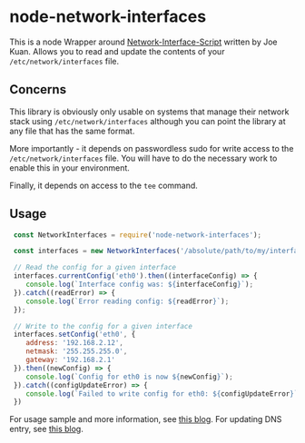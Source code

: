 # node-network-interfaces
This is a node Wrapper around [Network-Interface-Script](https://github.com/JoeKuan/Network-Interfaces-Script) written by Joe Kuan.
Allows you to read and update the contents of your ```/etc/network/interfaces``` file.

## Concerns
This library is obviously only usable on systems that manage their network stack using ```/etc/network/interfaces``` although you can
point the library at any file that has the same format.

More importantly - it depends on passwordless sudo for write access to the ```/etc/network/interfaces``` file.  You will have to do the necessary work to enable this in your environment.

Finally, it depends on access to the ```tee``` command.

## Usage
```javascript
 const NetworkInterfaces = require('node-network-interfaces');

 const interfaces = new NetworkInterfaces('/absolute/path/to/my/interfaces/file');

 // Read the config for a given interface
 interfaces.currentConfig('eth0').then((interfaceConfig) => {
 	console.log(`Interface config was: ${interfaceConfig}`);
 }).catch((readError) => {
 	console.log(`Error reading config: ${readError}`);
 });

 // Write to the config for a given interface
 interfaces.setConfig('eth0', {
 	address: '192.168.2.12',
 	netmask: '255.255.255.0',
 	gateway: '192.168.2.1'
 }).then((newConfig) => {
 	console.log(`Config for eth0 is now ${newConfig}`);
 }).catch((configUpdateError) => {
 	console.log(`Failed to write config for eth0: ${configUpdateError}`);
 })
```

For usage sample and more information, see [this blog][2].
For updating DNS entry, see [this blog][3].

[1]: http://joekuan.wordpress.com/2009/11/01/awk-scripts-for-reading-and-editing-ubuntu-etcnetworkinterfaces-file-part-12/
[2]: http://joekuan.wordpress.com/2009/11/01/awk-scripts-for-reading-and-editing-ubuntu-etcnetworkinterfaces-file-part-22/
[3]: http://joekuan.wordpress.com/2015/10/30/awk-script-for-changing-ubuntu-network-interfaces-added-dns-feature/
